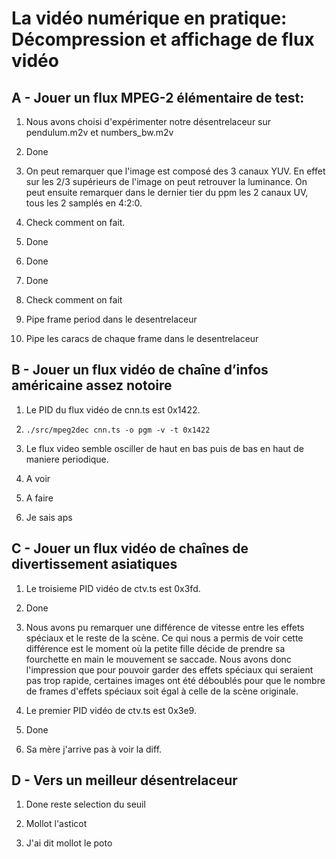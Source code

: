 # La vidéo numérique en pratique: Décompression et affichage de flux vidéo

## A - Jouer un flux MPEG-2 élémentaire de test:

1. Nous avons choisi d'expérimenter notre désentrelaceur sur pendulum.m2v et
    numbers_bw.m2v

2. Done

3. On peut remarquer que l'image est composé des 3 canaux YUV. En effet sur
    les 2/3 supérieurs de l'image on peut retrouver la luminance. On peut
    ensuite remarquer dans le dernier tier du ppm les 2 canaux UV, tous les
    2 samplés en 4:2:0.

4. Check comment on fait.

5. Done

6. Done

7. Done

8. Check comment on fait

9. Pipe frame period dans le desentrelaceur

10. Pipe les caracs de chaque frame dans le desentrelaceur

## B - Jouer un flux vidéo de chaîne d’infos américaine assez notoire

1. Le PID du flux vidéo de cnn.ts est 0x1422.

2. `./src/mpeg2dec cnn.ts -o pgm -v -t 0x1422`

3. Le flux video semble osciller de haut en bas puis de bas en haut de maniere
    periodique.

4. A voir

5. A faire

6. Je sais aps

## C - Jouer un flux vidéo de chaînes de divertissement asiatiques

1. Le troisieme PID vidéo de ctv.ts est 0x3fd.

2. Done

3. Nous avons pu remarquer une différence de vitesse entre les effets spéciaux
    et le reste de la scène. Ce qui nous a permis de voir cette différence est
    le moment où la petite fille décide de prendre sa fourchette en main le
    mouvement se saccade. Nous avons donc l'impression que pour pouvoir garder
    des effets spéciaux qui seraient pas trop rapide, certaines images ont été
    déboublés pour que le nombre de frames d'effets spéciaux soit égal à celle
    de la scène originale.

4. Le premier PID vidéo de ctv.ts est 0x3e9.

5. Done

6. Sa mère j'arrive pas à voir la diff.

## D - Vers un meilleur désentrelaceur

1. Done reste selection du seuil

2. Mollot l'asticot

3. J'ai dit mollot le poto
